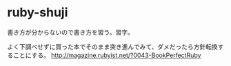 ruby-shuji
==========

書き方が分からないので書き方を習う。習字。

よく下調べせずに買った本でそのまま突き進んでみて、ダメだったら方針転換することにする。
http://magazine.rubyist.net/?0043-BookPerfectRuby
